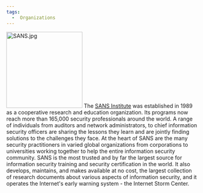 ```yaml
---
tags:
  -  Organizations
---
```

<img src="SANS.jpg" title="SANS.jpg" width="200" alt="SANS.jpg" /> The
[SANS Institute](sans_institute.md) was established in 1989 as a
cooperative research and education organization. Its programs now reach
more than 165,000 security professionals around the world. A range of
individuals from auditors and network administrators, to chief
information security officers are sharing the lessons they learn and are
jointly finding solutions to the challenges they face. At the heart of
SANS are the many security practitioners in varied global organizations
from corporations to universities working together to help the entire
information security community. SANS is the most trusted and by far the
largest source for information security training and security
certification in the world. It also develops, maintains, and makes
available at no cost, the largest collection of research documents about
various aspects of information security, and it operates the Internet's
early warning system - the Internet Storm Center.

